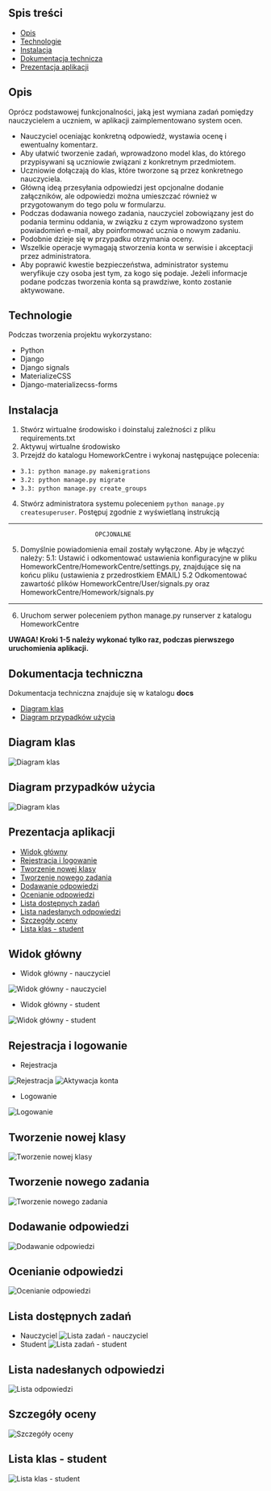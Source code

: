## Spis treści
* [Opis](#opis)
* [Technologie](#technologie)
* [Instalacja](#instalacja)
* [Dokumentacja technicza](#dokumentacja-techniczna)
* [Prezentacja aplikacji](#prezentacja-aplikacji)

## Opis
Oprócz podstawowej funkcjonalności, jaką jest wymiana zadań pomiędzy nauczycielem a uczniem, w aplikacji zaimplementowano system ocen. 
* Nauczyciel oceniając konkretną odpowiedź, wystawia ocenę i ewentualny komentarz. 
* Aby ułatwić tworzenie zadań, wprowadzono model klas, do którego przypisywani są uczniowie związani z konkretnym przedmiotem. 
* Uczniowie dołączają do klas, które tworzone są przez konkretnego nauczyciela.
* Główną ideą przesyłania odpowiedzi jest opcjonalne dodanie załączników, ale odpowiedzi można umieszczać również w przygotowanym do tego polu w formularzu. 
* Podczas dodawania nowego zadania, nauczyciel zobowiązany jest do podania terminu oddania, w związku z czym wprowadzono system powiadomień e-mail, aby poinformować ucznia o nowym zadaniu.
* Podobnie dzieje się w przypadku otrzymania oceny. 
* Wszelkie operacje wymagają stworzenia konta w serwisie i akceptacji przez administratora. 
* Aby poprawić kwestie bezpieczeństwa, administrator systemu weryfikuje czy osoba jest tym, za kogo się podaje. Jeżeli informacje podane podczas tworzenia konta są prawdziwe, konto zostanie aktywowane.
	
## Technologie
Podczas tworzenia projektu wykorzystano:
* Python
* Django
* Django signals
* MaterializeCSS
* Django-materializecss-forms
	
## Instalacja
1. Stwórz wirtualne środowisko i doinstaluj zależności z pliku requirements.txt
2. Aktywuj wirtualne środowisko
3. Przejdź do katalogu HomeworkCentre i wykonaj następujące polecenia:
*	```3.1: python manage.py makemigrations```
*	```3.2: python manage.py migrate```
*	```3.3: python manage.py create_groups```
4. Stwórz administratora systemu poleceniem ```python manage.py createsuperuser```. Postępuj zgodnie z wyświetlaną instrukcją
------------------------------------------------------------------------------------------------------------------------
							OPCJONALNE
5. Domyślnie powiadomienia email zostały wyłączone. Aby je włączyć należy:
	5.1: Ustawić  i odkomentować ustawienia konfiguracyjne w pliku HomeworkCentre/HomeworkCentre/settings.py, znajdujące się na końcu pliku (ustawienia z przedrostkiem EMAIL)
	5.2 Odkomentować zawartość plików HomeworkCentre/User/signals.py oraz HomeworkCentre/Homework/signals.py
--------------------------------------------------------------------------------------------------------------------------

6. Uruchom serwer poleceniem python manage.py runserver z katalogu HomeworkCentre

**UWAGA! Kroki 1-5 należy wykonać tylko raz, podczas pierwszego uruchomienia aplikacji.**

## Dokumentacja techniczna
Dokumentacja techniczna znajduje się w katalogu **docs**
* [Diagram klas](#diagram-klas)
* [Diagram przypadków użycia](#diagram-przypadków-użycia)

## Diagram klas
![Diagram klas](./docs/class-diagram.png)

## Diagram przypadków użycia
![Diagram klas](./docs/use-case-diagram.png)

## Prezentacja aplikacji
* [Widok główny](#widok-glowny)
* [Rejestracja i logowanie](#rejestracja)
* [Tworzenie nowej klasy](#tworzenie-nowej-klasy)
* [Tworzenie nowego zadania](#tworzenie-nowego-zadania)
* [Dodawanie odpowiedzi](#dodawanie-odpowiedzi)
* [Ocenianie odpowiedzi](#ocenianie-odpowiedzi)
* [Lista dostępnych zadań](#lista-dostępnych-zadań)
* [Lista nadesłanych odpowiedzi](#lista-nadesłanych-odpowiedzi)
* [Szczegóły oceny](#szczegoly-oceny)
* [Lista klas - student](#lista-klas)

## Widok główny
* Widok główny - nauczyciel

![Widok główny - nauczyciel](./docs/home-teacher.png)
* Widok główny - student

![Widok główny - student](./docs/home-student.png)

## Rejestracja i logowanie
* Rejestracja

![Rejestracja](./docs/registration.png)
![Aktywacja konta](./docs/registration-confirm.png)
* Logowanie

![Logowanie](./docs/login.png)

## Tworzenie nowej klasy
![Tworzenie nowej klasy](./docs/class-create.png)

## Tworzenie nowego zadania
![Tworzenie nowego zadania](./docs/homework-create.png)

## Dodawanie odpowiedzi
![Dodawanie odpowiedzi](./docs/solution-create.png)

## Ocenianie odpowiedzi
![Ocenianie odpowiedzi](./docs/solution-rate.png)

## Lista dostępnych zadań
* Nauczyciel
![Lista zadań - nauczyciel](./docs/homework-list-teacher.png)
* Student
![Lista zadań - student](./docs/homework-list.png)

## Lista nadesłanych odpowiedzi
![Lista odpowiedzi](./docs/solutions-available.png)

## Szczegóły oceny
![Szczegóły oceny](./docs/rating-details.png)

## Lista klas - student
![Lista klas - student](./docs/class-available.png)

